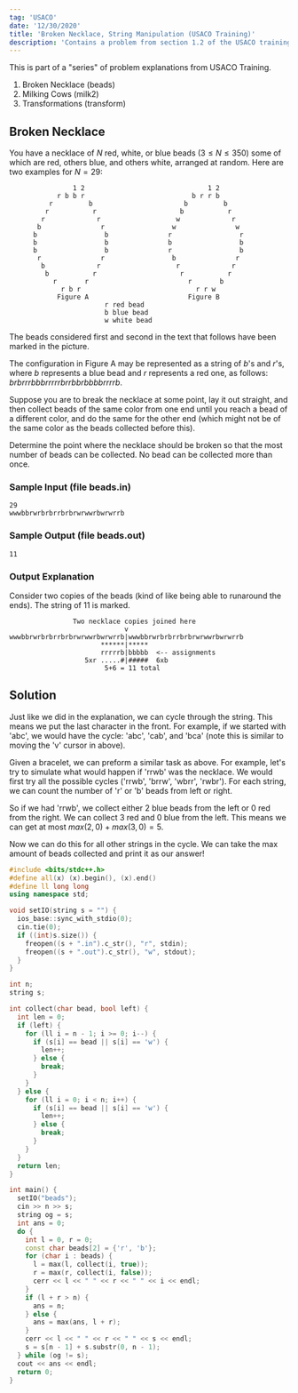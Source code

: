 ```yaml
---
tag: 'USACO'
date: '12/30/2020'
title: 'Broken Necklace, String Manipulation (USACO Training)'
description: 'Contains a problem from section 1.2 of the USACO training site'
---
```


<link
  rel="stylesheet"
  href="https://cdn.jsdelivr.net/npm/katex@0.11.0/dist/katex.min.css"
  integrity="sha384-BdGj8xC2eZkQaxoQ8nSLefg4AV4/AwB3Fj+8SUSo7pnKP6Eoy18liIKTPn9oBYNG"
  crossOrigin="anonymous"
/>

This is part of a "series" of problem explanations from USACO Training.

1. Broken Necklace (beads)
2. Milking Cows (milk2)
3. Transformations (transform)

## Broken Necklace

You have a necklace of $N$ red, white, or blue beads ($3 \leq N \leq 350$) some of which are red, others blue, and others white, arranged at random. Here are two examples for $N = 29$:

```
                1 2                               1 2
            r b b r                           b r r b
          r         b                       b         b
         r           r                     b           r
        r             r                   w             r
       b               r                 w               w
      b                 b               r                 r
      b                 b               b                 b
      b                 b               r                 b
       r               r                 b               r
        b             r                   r             r
         b           r                     r           r
           r       r                         r       b
             r b r                             r r w
            Figure A                         Figure B
                        r red bead
                        b blue bead
                        w white bead
```

The beads considered first and second in the text that follows have been marked in the picture.

The configuration in Figure A may be represented as a string of $b$'s and $r$'s, where $b$ represents a blue bead and $r$ represents a red one, as follows: $brbrrrbbbrrrrrbrrbbrbbbbrrrrb$.

Suppose you are to break the necklace at some point, lay it out straight, and then collect beads of the same color from one end until you reach a bead of a different color, and do the same for the other end (which might not be of the same color as the beads collected before this).

Determine the point where the necklace should be broken so that the most number of beads can be collected. No bead can be collected more than once.

### Sample Input (file beads.in)

```
29
wwwbbrwrbrbrrbrbrwrwwrbwrwrrb
```

### Sample Output (file beads.out)

```
11
```

### Output Explanation

Consider two copies of the beads (kind of like being able to runaround the ends). The string of 11 is marked.

```
                Two necklace copies joined here
                             v
wwwbbrwrbrbrrbrbrwrwwrbwrwrrb|wwwbbrwrbrbrrbrbrwrwwrbwrwrrb
                       ******|*****
                       rrrrrb|bbbbb  <-- assignments
                   5xr .....#|#####  6xb
                        5+6 = 11 total
```

## Solution

Just like we did in the explanation, we can cycle through the string. This means
we put the last character in the front. For example, if we started with 'abc', we would have the cycle:
'abc', 'cab', and 'bca' (note this is similar to moving the 'v' cursor in above).

Given a bracelet, we can preform a similar task as above. For example, let's try to simulate what would happen if 'rrwb' was the necklace.
We would first try all the possible cycles ('rrwb', 'brrw', 'wbrr', 'rwbr'). For each string, we can count the number of 'r' or 'b' beads from left or right.

So if we had 'rrwb', we collect either $2$ blue beads from the left or $0$ red from the right. We can collect $3$ red and $0$ blue from the left.
This means we can get at most $max(2, 0) + max(3, 0) = 5$.

Now we can do this for all other strings in the cycle. We can take the max amount of beads collected and print it as our answer!

```cpp:beads.cpp
#include <bits/stdc++.h>
#define all(x) (x).begin(), (x).end()
#define ll long long
using namespace std;

void setIO(string s = "") {
  ios_base::sync_with_stdio(0);
  cin.tie(0);
  if ((int)s.size()) {
    freopen((s + ".in").c_str(), "r", stdin);
    freopen((s + ".out").c_str(), "w", stdout);
  }
}

int n;
string s;

int collect(char bead, bool left) {
  int len = 0;
  if (left) {
    for (ll i = n - 1; i >= 0; i--) {
      if (s[i] == bead || s[i] == 'w') {
        len++;
      } else {
        break;
      }
    }
  } else {
    for (ll i = 0; i < n; i++) {
      if (s[i] == bead || s[i] == 'w') {
        len++;
      } else {
        break;
      }
    }
  }
  return len;
}

int main() {
  setIO("beads");
  cin >> n >> s;
  string og = s;
  int ans = 0;
  do {
    int l = 0, r = 0;
    const char beads[2] = {'r', 'b'};
    for (char i : beads) {
      l = max(l, collect(i, true));
      r = max(r, collect(i, false));
      cerr << l << " " << r << " " << i << endl;
    }
    if (l + r > n) {
      ans = n;
    } else {
      ans = max(ans, l + r);
    }
    cerr << l << " " << r << " " << s << endl;
    s = s[n - 1] + s.substr(0, n - 1);
  } while (og != s);
  cout << ans << endl;
  return 0;
}
```
